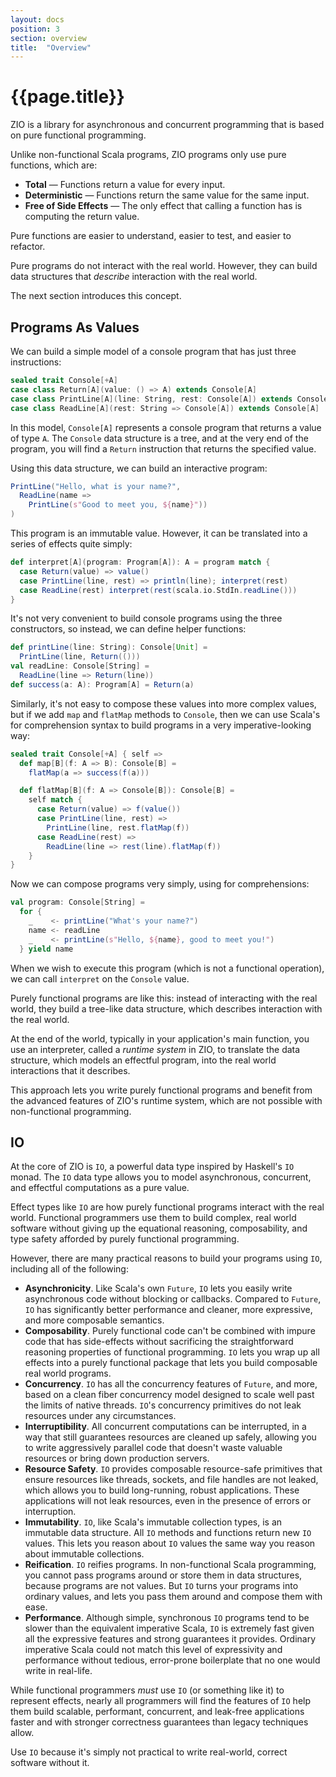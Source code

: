 ```yaml
---
layout: docs
position: 3
section: overview
title:  "Overview"
---
```

# {{page.title}}

ZIO is a library for asynchronous and concurrent programming that is based on pure functional programming.

Unlike non-functional Scala programs, ZIO programs only use pure functions, which are:

 * **Total** — Functions return a value for every input.
 * **Deterministic** — Functions return the same value for the same input.
 * **Free of Side Effects** — The only effect that calling a function has is computing the return value.

Pure functions are easier to understand, easier to test, and easier to refactor.

Pure programs do not interact with the real world. However, they can build data structures that _describe_ interaction with the real world.

The next section introduces this concept.

## Programs As Values

We can build a simple model of a console program that has just three instructions:

```scala
sealed trait Console[+A]
case class Return[A](value: () => A) extends Console[A]
case class PrintLine[A](line: String, rest: Console[A]) extends Console[A]
case class ReadLine[A](rest: String => Console[A]) extends Console[A]
```

In this model, `Console[A]` represents a console program that returns a value of type `A`. The `Console` data structure is a tree, and at the very end of the program, you will find a `Return` instruction that returns the specified value.

Using this data structure, we can build an interactive program:

```scala
PrintLine("Hello, what is your name?",
  ReadLine(name =>
    PrintLine(s"Good to meet you, ${name}"))
)
```

This program is an immutable value. However, it can be translated into a series of effects quite simply:

```scala
def interpret[A](program: Program[A]): A = program match {
  case Return(value) => value()
  case PrintLine(line, rest) => println(line); interpret(rest)
  case ReadLine(rest) interpret(rest(scala.io.StdIn.readLine()))
}
```

It's not very convenient to build console programs using the three constructors, so instead, we can define helper functions:

```scala
def printLine(line: String): Console[Unit] =
  PrintLine(line, Return(()))
val readLine: Console[String] =
  ReadLine(line => Return(line))
def success(a: A): Program[A] = Return(a)
```

Similarly, it's not easy to compose these values into more complex values, but if we add `map` and `flatMap` methods to `Console`, then we can use Scala's for comprehension syntax to build programs in a very imperative-looking way:

```scala
sealed trait Console[+A] { self =>
  def map[B](f: A => B): Console[B] =
    flatMap(a => success(f(a)))

  def flatMap[B](f: A => Console[B]): Console[B] =
    self match {
      case Return(value) => f(value())
      case PrintLine(line, rest) =>
        PrintLine(line, rest.flatMap(f))
      case ReadLine(rest) =>
        ReadLine(line => rest(line).flatMap(f))
    }
}
```

Now we can compose programs very simply, using for comprehensions:

```scala
val program: Console[String] =
  for {
    _    <- printLine("What's your name?")
    name <- readLine
    _    <- printLine(s"Hello, ${name}, good to meet you!")
  } yield name
```

When we wish to execute this program (which is not a functional operation), we can call `interpret` on the `Console` value.

Purely functional programs are like this: instead of interacting with the real world, they build a tree-like data structure, which describes interaction with the real world.

At the end of the world, typically in your application's main function, you use an interpreter, called a _runtime system_ in ZIO, to translate the data structure, which models an effectful program, into the real world interactions that it describes.

This approach lets you write purely functional programs and benefit from the advanced features of ZIO's runtime system, which are not possible with non-functional programming.

## IO

At the core of ZIO is `IO`, a powerful data type inspired by Haskell's `IO` monad. The `IO` data type allows you to model asynchronous, concurrent, and effectful computations as a pure value.

Effect types like `IO` are how purely functional programs interact with the real world. Functional programmers use them to build complex, real world software without giving up the equational reasoning, composability, and type safety afforded by purely functional programming.

However, there are many practical reasons to build your programs using `IO`, including all of the following:

 * **Asynchronicity**. Like Scala's own `Future`, `IO` lets you easily write asynchronous code without blocking or callbacks. Compared to `Future`, `IO` has significantly better performance and cleaner, more expressive, and more composable semantics.
 * **Composability**. Purely functional code can't be combined with impure code that has side-effects without sacrificing the straightforward reasoning properties of functional programming. `IO` lets you wrap up all effects into a purely functional package that lets you build composable real world programs.
 * **Concurrency**. `IO` has all the concurrency features of `Future`, and more, based on a clean fiber concurrency model designed to scale well past the limits of native threads. `IO`'s concurrency primitives do not leak resources under any circumstances.
 * **Interruptibility**. All concurrent computations can be interrupted, in a way that still guarantees resources are cleaned up safely, allowing you to write aggressively parallel code that doesn't waste valuable resources or bring down production servers.
 * **Resource Safety**. `IO` provides composable resource-safe primitives that ensure resources like threads, sockets, and file handles are not leaked, which allows you to build long-running, robust applications. These applications will not leak resources, even in the presence of errors or interruption.
 * **Immutability**. `IO`, like Scala's immutable collection types, is an immutable data structure. All `IO` methods and functions return new `IO` values. This lets you reason about `IO` values the same way you reason about immutable collections.
 * **Reification**. `IO` reifies programs. In non-functional Scala programming, you cannot pass programs around or store them in data structures, because programs are not values. But `IO` turns your programs into ordinary values, and lets you pass them around and compose them with ease.
 * **Performance**. Although simple, synchronous `IO` programs tend to be slower than the equivalent imperative Scala, `IO` is extremely fast given all the expressive features and strong guarantees it provides. Ordinary imperative Scala could not match this level of expressivity and performance without tedious, error-prone boilerplate that no one would write in real-life.

While functional programmers *must* use `IO` (or something like it) to represent effects, nearly all programmers will find the features of `IO` help them build scalable, performant, concurrent, and leak-free applications faster and with stronger correctness guarantees than legacy techniques allow.

Use `IO` because it's simply not practical to write real-world, correct software without it.

